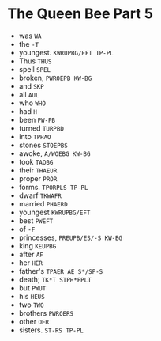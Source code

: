 # The Queen Bee Part 5

* was `WA`
* the `-T`
* youngest. `KWRUPBG/EFT TP-PL`
* Thus `THUS`
* spell `SPEL`
* broken, `PWROEPB KW-BG`
* and `SKP`
* all `AUL`
* who `WHO`
* had `H`
* been `PW-PB`
* turned `TURPBD`
* into `TPHAO`
* stones `STOEPBS`
* awoke, `A/WOEBG KW-BG`
* took `TAOBG`
* their `THAEUR`
* proper `PROR`
* forms. `TPORPLS TP-PL`
* dwarf `TKWAFR`
* married `PHAERD`
* youngest `KWRUPBG/EFT`
* best `PWEFT`
* of `-F`
* princesses, `PREUPB/ES/-S KW-BG`
* king `KEUPBG`
* after `AF`
* her `HER`
* father's `TPAER AE S*/SP-S`
* death; `TK*T STPH*FPLT`
* but `PWUT`
* his `HEUS`
* two `TWO`
* brothers `PWROERS`
* other `OER`
* sisters. `ST-RS TP-PL`
